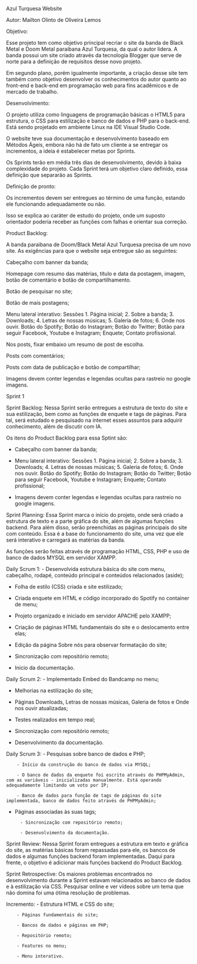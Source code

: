 Azul Turquesa Website 

 

Autor: Mailton Olinto de Oliveira Lemos 

 

Objetivo: 

Esse projeto tem como objetivo principal recriar o site da banda de Black Metal e Doom Metal paraibana Azul Turquesa, da qual o autor lidera. A banda possui um site criado através da tecnologia Blogger que serve de norte para a definição de requisitos desse novo projeto.  

Em segundo plano, porém igualmente importante, a criação desse site tem também como objetivo desenvolver os conhecimentos do autor quanto ao front-end e back-end em programação web para fins acadêmicos e de mercado de trabalho. 

Desenvolvimento: 

O projeto utiliza como linguagens de programação básicas o HTML5 para estrutura, o CSS para estilização e banco de dados e PHP para o back-end. Está sendo projetado em ambiente Linux na IDE Visual Studio Code. 

O website teve sua documentação e desenvolvimento baseado em Métodos Ágeis, embora não há de fato um cliente a se entregar os incrementos, a ideia é estabelecer metas por Sprints. 

Os Sprints terão em média três dias de desenvolvimento, devido à baixa complexidade do projeto. Cada Sprint terá um objetivo claro definido, essa definição que separarão as Sprints. 

Definição de pronto: 

Os incrementos devem ser entregues ao término de uma função, estando ele funcionando adequadamente ou não.  

Isso se explica ao caráter de estudo do projeto, onde um suposto orientador poderia receber as funções com falhas e orientar sua correção. 

Product Backlog: 

A banda paraibana de Doom/Black Metal Azul Turquesa precisa de um novo site. As exigências para que o website seja entregue são as seguintes: 

Cabeçalho com banner da banda; 

Homepage com resumo das matérias, título e data da postagem, imagem, botão de comentário e botão de compartilhamento. 

Botão de pesquisar no site; 

Botão de mais postagens; 

Menu lateral interativo: Sessões 1. Página inicial; 2. Sobre a banda; 3. Downloads; 4. Letras de nossas músicas; 5. Galeria de fotos; 6. Onde nos ouvir. Botão do Spotify; Botão do Instagram; Botão do Twitter; Botão para seguir Facebook, Youtube e Instagram; Enquete; Contato profissional. 

Nos posts, fixar embaixo um resumo de post de escolha. 

Posts com comentários; 

Posts com data de publicação e botão de compartilhar; 

Imagens devem conter legendas e legendas ocultas para rastreio no google imagens. 

Sprint 1 

Sprint Backlog: Nessa Sprint serão entregues a estrutura de texto do site e sua estilização, bem como as funções de enquete e tags de páginas. Para tal, será estudado e pesquisado na internet esses assuntos para adquirir conhecimento, além de discutir com IA. 

Os itens do Product Backlog para essa Sptint são: 

- Cabeçalho com banner da banda; 

- Menu lateral interativo: Sessões 1. Página inicial; 2. Sobre a banda; 3. Downloads; 4. Letras de nossas músicas; 5. Galeria de fotos; 6. Onde nos ouvir. Botão do Spotify; Botão do Instagram; Botão do Twitter; Botão para seguir Facebook, Youtube e Instagram; Enquete; Contato profissional; 

- Imagens devem conter legendas e legendas ocultas para rastreio no google imagens. 

 

Sprint Planning: Essa Sprint marca o início do projeto, onde será criado a estrutura de texto e a parte gráfica do site, além de algumas funções backend. Para além disso, serão preenchidas as páginas principais do site com conteúdo. Essa é a base do funcionamento do site, uma vez que ele será interativo e carregará as matérias da banda. 

As funções serão feitas através de programação HTML, CSS, PHP e uso de banco de dados MYSQL em servidor XAMPP.  

Daily Scrum 1: - Desenvolvida estrutura básica do site com menu, cabeçalho, rodapé, conteúdo principal e conteúdos relacionados (aside); 

- Folha de estilo (CSS) criada e site estilizado; 

- Criada enquete em HTML e código incorporado do Spotify no container de menu; 

- Projeto organizado e iniciado em servidor APACHE pelo XAMPP; 

- Criação de páginas HTML fundamentais do site e o deslocamento entre elas; 

- Edição da página Sobre nós para observar formatação do site; 

- Sincronização com repositório remoto; 

- Inicio da documentação. 

Daily Scrum 2: - Implementado Embed do Bandcamp no menu; 

- Melhorias na estilização do site;  

- Páginas Downloads, Letras de nossas músicas, Galeria de fotos e Onde nos ouvir atualizadas; 

- Testes realizados em tempo real; 

- Sincronização com repositório remoto; 

- Desenvolvimento da documentação. 

Daily Scrum 3: - Pesquisas sobre banco de dados e PHP; 

		- Início da construção do banco de dados via MYSQL; 

		- O banco de dados da enquete foi escrito através do PHPMyAdmin, com as variáveis - inicializadas manualmente. Está operando adequadamente limitando um voto por IP; 

		- Banco de dados para função de tags de páginas do site implementada, banco de dados feito através de PHPMyAdmin; 	          	 

- Páginas associadas às suas tags; 

		- Sincronização com repositório remoto; 

		- Desenvolvimento da documentação. 

Sprint Review: Nessa Sprint foram entregues a estrutura em texto e gráfica do site, as matérias básicas foram repassadas para ele, os bancos de dados e algumas funções backend foram implementadas. Daqui para frente, o objetivo é adicionar mais funções backend do Product Backlog.  

Sprint Retrospective: Os maiores problemas encontrados no desenvolvimento durante a Sprint estavam relacionados ao banco de dados e à estilização via CSS.  Pesquisar online e ver vídeos sobre um tema que não domina foi uma ótima resolução de problemas. 

Incremento: - Estrutura HTML e CSS do site; 

		- Páginas fundamentais do site; 

		- Bancos de dados e páginas em PHP; 

		- Repositório remoto; 

		- Features no menu; 

		- Menu interativo. 

 

 

 

 
